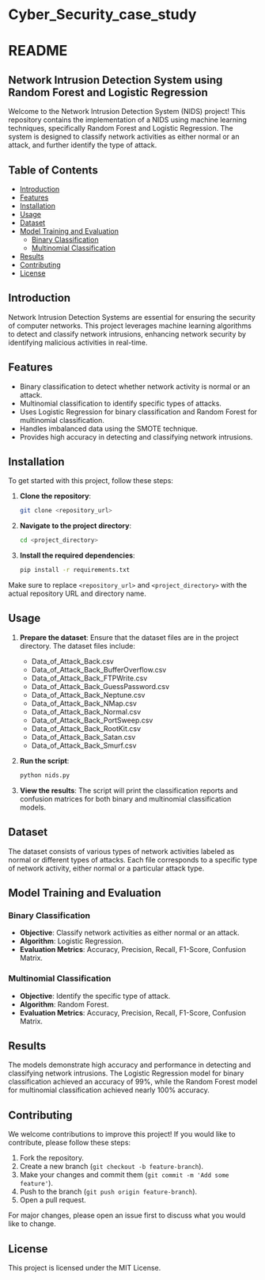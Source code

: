 # Cyber_Security_case_study
# README

## Network Intrusion Detection System using Random Forest and Logistic Regression

Welcome to the Network Intrusion Detection System (NIDS) project! This repository contains the implementation of a NIDS using machine learning techniques, specifically Random Forest and Logistic Regression. The system is designed to classify network activities as either normal or an attack, and further identify the type of attack.

## Table of Contents

- [Introduction](#introduction)
- [Features](#features)
- [Installation](#installation)
- [Usage](#usage)
- [Dataset](#dataset)
- [Model Training and Evaluation](#model-training-and-evaluation)
  - [Binary Classification](#binary-classification)
  - [Multinomial Classification](#multinomial-classification)
- [Results](#results)
- [Contributing](#contributing)
- [License](#license)

## Introduction

Network Intrusion Detection Systems are essential for ensuring the security of computer networks. This project leverages machine learning algorithms to detect and classify network intrusions, enhancing network security by identifying malicious activities in real-time.

## Features

- Binary classification to detect whether network activity is normal or an attack.
- Multinomial classification to identify specific types of attacks.
- Uses Logistic Regression for binary classification and Random Forest for multinomial classification.
- Handles imbalanced data using the SMOTE technique.
- Provides high accuracy in detecting and classifying network intrusions.

## Installation

To get started with this project, follow these steps:

1. **Clone the repository**:
    ```sh
    git clone <repository_url>
    ```

2. **Navigate to the project directory**:
    ```sh
    cd <project_directory>
    ```

3. **Install the required dependencies**:
    ```sh
    pip install -r requirements.txt
    ```

Make sure to replace `<repository_url>` and `<project_directory>` with the actual repository URL and directory name.

## Usage

1. **Prepare the dataset**: Ensure that the dataset files are in the project directory. The dataset files include:
    - Data_of_Attack_Back.csv
    - Data_of_Attack_Back_BufferOverflow.csv
    - Data_of_Attack_Back_FTPWrite.csv
    - Data_of_Attack_Back_GuessPassword.csv
    - Data_of_Attack_Back_Neptune.csv
    - Data_of_Attack_Back_NMap.csv
    - Data_of_Attack_Back_Normal.csv
    - Data_of_Attack_Back_PortSweep.csv
    - Data_of_Attack_Back_RootKit.csv
    - Data_of_Attack_Back_Satan.csv
    - Data_of_Attack_Back_Smurf.csv

2. **Run the script**:
    ```sh
    python nids.py
    ```

3. **View the results**: The script will print the classification reports and confusion matrices for both binary and multinomial classification models.

## Dataset

The dataset consists of various types of network activities labeled as normal or different types of attacks. Each file corresponds to a specific type of network activity, either normal or a particular attack type.

## Model Training and Evaluation

### Binary Classification

- **Objective**: Classify network activities as either normal or an attack.
- **Algorithm**: Logistic Regression.
- **Evaluation Metrics**: Accuracy, Precision, Recall, F1-Score, Confusion Matrix.

### Multinomial Classification

- **Objective**: Identify the specific type of attack.
- **Algorithm**: Random Forest.
- **Evaluation Metrics**: Accuracy, Precision, Recall, F1-Score, Confusion Matrix.

## Results

The models demonstrate high accuracy and performance in detecting and classifying network intrusions. The Logistic Regression model for binary classification achieved an accuracy of 99%, while the Random Forest model for multinomial classification achieved nearly 100% accuracy.

## Contributing

We welcome contributions to improve this project! If you would like to contribute, please follow these steps:

1. Fork the repository.
2. Create a new branch (`git checkout -b feature-branch`).
3. Make your changes and commit them (`git commit -m 'Add some feature'`).
4. Push to the branch (`git push origin feature-branch`).
5. Open a pull request.

For major changes, please open an issue first to discuss what you would like to change.

## License

This project is licensed under the MIT License.

